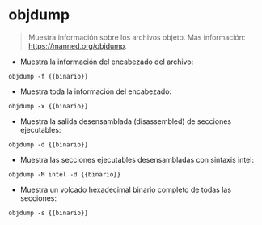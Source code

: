 # objdump

> Muestra información sobre los archivos objeto.
> Más información: <https://manned.org/objdump>.

- Muestra la información del encabezado del archivo:

`objdump -f {{binario}}`

- Muestra toda la información del encabezado:

`objdump -x {{binario}}`

- Muestra la salida desensamblada (disassembled) de secciones ejecutables:

`objdump -d {{binario}}`

- Muestra las secciones ejecutables desensambladas con sintaxis intel:

`objdump -M intel -d {{binario}}`

- Muestra un volcado hexadecimal binario completo de todas las secciones:

`objdump -s {{binario}}`
